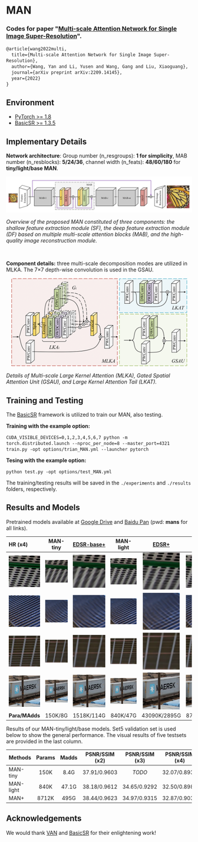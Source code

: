 # MAN
### Codes for paper "[Multi-scale Attention Network for Single Image Super-Resolution](https://arxiv.org/abs/2209.14145)".

```
@article{wang2022multi,
  title={Multi-scale Attention Network for Single Image Super-Resolution},
  author={Wang, Yan and Li, Yusen and Wang, Gang and Liu, Xiaoguang},
  journal={arXiv preprint arXiv:2209.14145},
  year={2022}
}
```

## Environment
- [PyTorch >= 1.8](https://pytorch.org/)
- [BasicSR >= 1.3.5](https://github.com/xinntao/BasicSR-examples/blob/master/README.md) 


## Implementary Details
**Network architecture**: Group number (n_resgroups): **1 for simplicity**, MAB number (n_resblocks): **5/24/36**, channel width (n_feats): **48/60/180** for **tiny/light/base MAN**.
<p align="center">
    <img src="images/MAN_arch.png" width="960"> <br /></p>
    <em> Overview of the proposed MAN constituted of three components: the shallow feature extraction module (SF), the deep feature extraction module (DF) based on
    multiple multi-scale attention blocks (MAB), and the high-quality image reconstruction module. </em>
 
 &nbsp;

**Component details:** three multi-scale decomposition modes are utilized in MLKA. The 7×7 depth-wise convolution is used in the GSAU.
<p align="center">
    <img src="images/MAN_details.png" width="480"> <br /></p>
    <em> Details of Multi-scale Large Kernel Attention (MLKA), Gated Spatial Attention Unit (GSAU), and Large Kernel Attention Tail (LKAT). </em>
&nbsp;

## Training and Testing

The [BasicSR](https://github.com/XPixelGroup/BasicSR) framework is utilized to train our MAN, also testing. 

**Training with the example option:**

```
CUDA_VISIBLE_DEVICES=0,1,2,3,4,5,6,7 python -m torch.distributed.launch --nproc_per_node=8 --master_port=4321 train.py -opt options/trian_MAN.yml --launcher pytorch
```
**Tesing with the example option:**

```
python test.py -opt options/test_MAN.yml
```

The training/testing results will be saved in the `./experiments` and `./results` folders, respectively.  

## Results and Models

Pretrained models available at [Google Drive](https://drive.google.com/drive/folders/1sARYFkVeTIFVCa2EnZg9TjZvirDvUNOL?usp=sharing) and [Baidu Pan](https://pan.baidu.com/s/15CTY-mgdTuOc1I8mzIA4Ug?pwd=mans) (pwd: **mans** for all links).

|HR (x4)|MAN-tiny|[EDSR-base+](https://github.com/sanghyun-son/EDSR-PyTorch)|MAN-light|[EDSR+](https://github.com/sanghyun-son/EDSR-PyTorch)|MAN|
|       :-----       |       :-----:       |     :-----:        |        :-----:         |        :-----:         |        :-----:         |
| <img width="100" src="images/Visual_Results/U004/HR.png">| <img width="100" src="images/Visual_Results/U004/MAN-Tiny.png">|<img width="100" src="images/Visual_Results/U004/EDSR-Base.png">|<img width="100" src="images/Visual_Results/U004/MAN-Light.png">|<img width="100" src="images/Visual_Results/U004/EDSR.png">|<img width="100" src="images/Visual_Results/U004/MAN.png">|
| <img width="100" src="images/Visual_Results/U012/HR.png">| <img width="100" src="images/Visual_Results/U012/MAN-Tiny.png">|<img width="100" src="images/Visual_Results/U012/EDSR-Base.png">|<img width="100" src="images/Visual_Results/U012/MAN-Light.png">|<img width="100" src="images/Visual_Results/U012/EDSR.png">|<img width="100" src="images/Visual_Results/U012/MAN.png">|
| <img width="100" src="images/Visual_Results/U044/HR.png">| <img width="100" src="images/Visual_Results/U044/MAN-Tiny.png">|<img width="100" src="images/Visual_Results/U044/EDSR-Base.png">|<img width="100" src="images/Visual_Results/U044/MAN-Light.png">|<img width="100" src="images/Visual_Results/U044/EDSR.png">|<img width="100" src="images/Visual_Results/U044/MAN.png">|
| <img width="100" src="images/Visual_Results/D0850/HR.png">| <img width="100" src="images/Visual_Results/D0850/MAN-Tiny.png">|<img width="100" src="images/Visual_Results/D0850/EDSR-Base.png">|<img width="100" src="images/Visual_Results/D0850/MAN-Light.png">|<img width="100" src="images/Visual_Results/D0850/EDSR.png">|<img width="100" src="images/Visual_Results/D0850/MAN.png">|
|**Para/MAdds**| 150K/8G|1518K/114G|840K/47G|43090K/2895G|8712K/495G|

Results of our MAN-tiny/light/base models. Set5 validation set is used below to show the general performance. The visual results of five testsets are provided in the last column.

| Methods  |  Params   |  Madds   |PSNR/SSIM (x2)|PSNR/SSIM (x3)|PSNR/SSIM (x4)|Results|
|:---------|:---------:|:--------:|:------:|:------:|:------:|:--------:|
| MAN-tiny |      150K |     8.4G | 37.91/0.9603  |       *TODO*      | 32.07/0.8930  | [x2](https://pan.baidu.com/s/1mYkGvAlz0bSZuCVubkpsmg?pwd=mans)/[x4](https://pan.baidu.com/s/1u22su2bT4Pq_idVxAnqWdw?pwd=mans)    |
| MAN-light|      840K |    47.1G | 38.18/0.9612  | 34.65/0.9292  | 32.50/0.8988  | [x2](https://pan.baidu.com/s/1AVuPa7bsbb3qMQqMSM-IJQ?pwd=mans)/[x3](https://pan.baidu.com/s/1TRL7-Y23JddVOpEhH0ObEQ?pwd=mans)/[x4](https://pan.baidu.com/s/1T2bPZcjFRxAgMxGWtPv-Lw?pwd=mans) |
| MAN+     |     8712K |     495G | 38.44/0.9623  | 34.97/0.9315  | 32.87/0.9030  | [x2](https://pan.baidu.com/s/1pTb3Fob_7MOxMKIdopI0hQ?pwd=mans)/[x3](https://pan.baidu.com/s/1L3HEtcraU8Y9VY-HpCZdfg?pwd=mans)/[x4](https://pan.baidu.com/s/1FCNqht9zi9HecG3ExRdeWQ?pwd=mans) |

## Acknowledgements

We would thank [VAN](https://github.com/Visual-Attention-Network/VAN-Classification) and [BasicSR](https://github.com/XPixelGroup/BasicSR) for their enlightening work!

